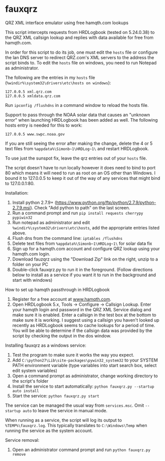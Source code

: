 # fauxqrz
QRZ XML interface emulator using free hamqth.com lookups

This script intercepts requests from HRDLogbook (tested on 5.24.0.38) to the QRZ XML callsign lookup and replies with data available for free from hamqth.com. 

In order for this script to do its job, one must edit the ```hosts``` file or configure the lan DNS server to redirect QRZ.com's XML servers to the address the script binds to. To edit the ```hosts``` file on windows, you need to run Notepad as administrator.

The following are the entries in my ```hosts``` file (```%windir%\system32\drivers\etc\hosts on windows```):
```
127.0.0.5 xml.qrz.com
127.0.0.5 xmldata.qrz.com
```
Run ```ipconfig /flushdns``` in a command window to reload the hosts file.

Support to pass through the NOAA solar data that causes an "unknown error" when launching HRDLogbook has been added as well. The following hosts entry is needed for this to work:
```
127.0.0.5 www.swpc.noaa.gov
```
If you are still seeing the error after making the change, delete the 4 or 5 text files from ```%appdata%\Simonb~1\HRDLog~1\``` and restart HRDLogbook. 

To use just the sunspot fix, leave the qrz entries out of your ```hosts``` file.

The script doesn't have to run locally however it does need to bind to port 80 which means it will need to run as root on an OS other than Windows. I bound it to 127.0.0.5 to keep it out of the way of any services that might bind to 127.0.0.1:80. 

Installation:

1. Install python 2.7.9+ (https://www.python.org/ftp/python/2.7.9/python-2.7.9.msi). Check "Add python to path" on the last screen.
2. Run a command prompt and run ```pip install requests cherrypy pypiwin32```
3. Run notepad as administrator and edit ```%windir%\system32\drivers\etc\hosts```, add the appropriate entries listed above.
4. Flush dns from the command line: ```iptables /flushdns```
5. Delete text files from ```%appdata%\Simonb~1\HRDLog~1\``` for solar data fix
6. Sign up for a hamqth.com account and configure QRZ lookup using your hamqth.com login.
7. Download fauzqrz using the "Download Zip" link on the right, unzip to a folder on your PC
8. Double-click fauxqrz.py to run it in the foreground. (Follow directions below to install as a service if you want it to run in the background and start with windows)

How to set up hamqth passthrough in HRDLogbook

1. Register for a free account at www.hamqth.com.
2. Open HRDLogbook 5.x, Tools -> Configure -> Callsign Lookup. Enter
your hamqth login and password in the QRZ XML Service dialog and make sure it is enabled. Enter a callsign 
in the test box at the bottom to make sure it is working. I suggest using a callsign you haven't looked up
recently as HRDLogbook seems to cache lookups for a period of time. You will be able to determine if the 
callsign data was provided by the script by checking the output in the dos window.

Installing fauxqrz as a windows service:

1. Test the program to make sure it works the way you expect.
2. Add ```C:\python27\Lib\site-packages\pywin32_system32``` to your SYSTEM PATH environment variable (type variables into start search box, select edit system variables)
3. Open a command prompt as administrator, change working directory to the script's folder
4. Install the service to start automatically: ```python fauxqrz.py --startup auto install```
5. Start the service: ```python fauxqrz.py start```

The service can be managed the usual way from ```services.msc```. Omit ```--startup auto``` to leave the service in manual mode.

When running as a service, the script will log its output to ```%TEMP%\fauxqrz.log```. This typically translates to ```C:\Windows\Temp``` when running the service as the system account.

Service removal:

1. Open an administrator command prompt and run ```python fauxqrz.py remove```
